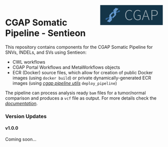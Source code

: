<img src="https://github.com/dbmi-bgm/cgap-pipeline/blob/master/docs/images/cgap_logo.png" width="200" align="right">

# CGAP Somatic Pipeline - Sentieon

This repository contains components for the CGAP Somatic Pipeline for SNVs, INDELs, and SVs using Sentieon:

  * CWL workflows
  * CGAP Portal Workflows and MetaWorkflows objects
  * ECR (Docker) source files, which allow for creation of public Docker images (using `docker build`) or private dynamically-generated ECR images (using [*cgap pipeline utils*](https://github.com/dbmi-bgm/cgap-pipeline-utils/) `deploy_pipeline`)

The pipeline can process analysis ready ``bam`` files for a tumor/normal comparison and produces a `vcf` file as output.
For more details check the [*documentation*](https://cgap-pipeline-main.readthedocs.io/en/latest/Pipelines/Downstream/Downstream_pipelines.html#somatic).

### Version Updates

#### v1.0.0

Coming soon...
